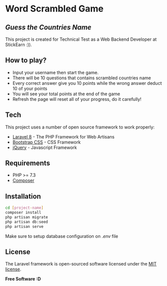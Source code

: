 # Word Scrambled Game
## _Guess the Countries Name_

This project is created for Technical Test as a Web Backend Developer at StickEarn :)).

## How to play?
- Input your username then start the game.
- There will be 10 questions that contains scrambled countries name
- Every correct answer give you 10 points while the wrong answer deduct 10 of your points
- You will see your total points at the end of the game
- Refresh the page will reset all of your progress, do it carefully!


## Tech

This project uses a number of open source framework to work properly:

- [Laravel 8](https://laravel.com/) - The PHP Framework for Web Artisans
- [Bootstrap CSS](https://getbootstrap.com/) - CSS Framework
- [jQuery](https://jquery.com/) - Javascript Framework
 
 ## Requirements
 - PHP >= 7.3
 - [Composer](https://getcomposer.org/)

## Installation

```sh
cd [project-name]
composer install
php artisan migrate
php artisan db:seed
php artisan serve
```

Make sure to setup database configuration on *.env* file

## License

The Laravel framework is open-sourced software licensed under the [MIT license](https://opensource.org/licenses/MIT).

**Free Software :D**